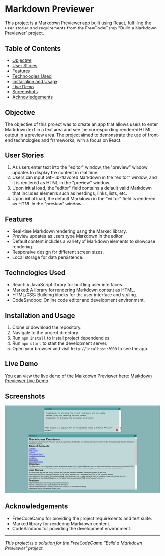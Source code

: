 # Markdown Previewer

This project is a Markdown Previewer app built using React, fulfilling the user stories and requirements from the FreeCodeCamp "Build a Markdown Previewer" project.

## Table of Contents

- [Objective](#objective)
- [User Stories](#user-stories)
- [Features](#features)
- [Technologies Used](#technologies-used)
- [Installation and Usage](#installation-and-usage)
- [Live Demo](#live-demo)
- [Screenshots](#screenshots)
- [Acknowledgements](#acknowledgements)

## Objective

The objective of this project was to create an app that allows users to enter Markdown text in a text area and see the corresponding rendered HTML output in a preview area. The project aimed to demonstrate the use of front-end technologies and frameworks, with a focus on React.

## User Stories

1. As users enter text into the "editor" window, the "preview" window updates to display the content in real time.
2. Users can input GitHub-flavored Markdown in the "editor" window, and it is rendered as HTML in the "preview" window.
3. Upon initial load, the "editor" field contains a default valid Markdown that includes elements such as headings, links, lists, etc.
4. Upon initial load, the default Markdown in the "editor" field is rendered as HTML in the "preview" window.

## Features

- Real-time Markdown rendering using the Marked library.
- Preview updates as users type Markdown in the editor.
- Default content includes a variety of Markdown elements to showcase rendering.
- Responsive design for different screen sizes.
- Local storage for data persistence.

## Technologies Used

- React: A JavaScript library for building user interfaces.
- Marked: A library for rendering Markdown content as HTML.
- HTML/CSS: Building blocks for the user interface and styling.
- CodeSandbox: Online code editor and development environment.

## Installation and Usage

1. Clone or download the repository.
2. Navigate to the project directory.
3. Run `npm install` to install project dependencies.
4. Run `npm start` to start the development server.
5. Open your browser and visit `http://localhost:3000` to see the app.

## Live Demo

You can view the live demo of the Markdown Previewer here: [Markdown Previewer Live Demo](https://cmpq2v.csb.app/)

## Screenshots

![Markdown Previewer Screenshot](./markdown-preview.jpg)

## Acknowledgements

- FreeCodeCamp for providing the project requirements and test suite.
- Marked library for rendering Markdown content.
- CodeSandbox for providing the development environment.

---

_This project is a solution for the FreeCodeCamp "Build a Markdown Previewer" project._
